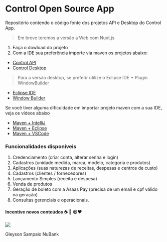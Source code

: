 # Control Open Source App
Repositório contendo o código fonte dos projetos API e Desktop do Control App.

> Em breve teremos a versão a Web com Nuxt.js

1. Faça o dowload do projeto
2. Com a IDE sua preferência importe via maven os projetos abaixo:

* [Control API](https://github.com/glysns/control-api-desktop/tree/main/control-api)
* [Control Desktop](https://github.com/glysns/control-api-desktop/tree/main/control-desktop)

> Para a versão desktop, se preferir utilize o Eclipse IDE + Plugin WindowBuilder

* [Eclipse IDE](https://www.youtube.com/watch?v=0zuOj-9CpNY&list=PL8NbPylKQ8Nkn0oj2ymY2jVMo5ZlmDZ20&index=8)
* [Window Builder](https://www.youtube.com/watch?v=jyHQ4ZgAMyA&list=PL8NbPylKQ8Nkn0oj2ymY2jVMo5ZlmDZ20&index=13)

Se você tiver alguma dificuldade em importar projeto maven com a sua IDE, veja os vídeos abaixo

* [Maven + IntelliJ](https://www.youtube.com/watch?v=xyBRFgviE58&list=PL8NbPylKQ8Nkn0oj2ymY2jVMo5ZlmDZ20&index=10)
* [Maven + Eclipse](https://www.youtube.com/watch?v=WEKB_fFkubc&list=PL8NbPylKQ8Nkn0oj2ymY2jVMo5ZlmDZ20&index=11)
* [Maven + VSCode](https://www.youtube.com/watch?v=ofvpV085wMw&list=PL8NbPylKQ8Nkn0oj2ymY2jVMo5ZlmDZ20&index=12)

### Funcionalidades disponíveis

1. Credenciamento (criar conta, alterar senha e login)
2. Cadastros (unidade medida, marca, modelo, categoria e produtos)
3. Aplicações (suas naturezas de receitas, despesas e centros de custo)
4. Cadastros (clientes / fornecedores)
5. Lançamento Simples (receita e despesa)
6. Venda de produtos
7. Geração de boleto com a Asaas Pay (precisa de um email e cpf válido na geração)
8. Consultas gerenciais e operacionais.

#### Incentive novos conteúdos :coffee: :rocket: :heart_eyes::heart:

![](https://github.com/glysns/control-api-desktop/blob/main/prints/pix-cafezinho-gleyson-200.jpg)

Gleyson Sampaio
NuBank
  
  
  
